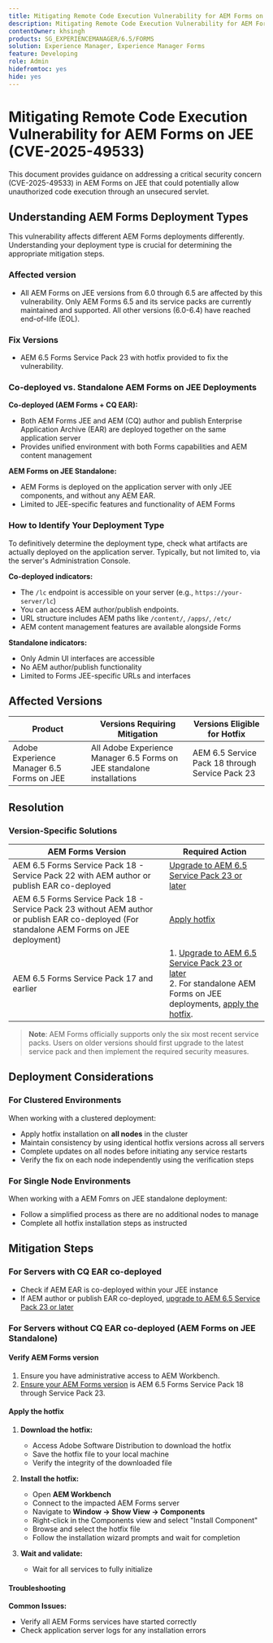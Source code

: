 ```yaml
---
title: Mitigating Remote Code Execution Vulnerability for AEM Forms on JEE (CVE-2025-49533)
description: Mitigating Remote Code Execution Vulnerability for AEM Forms on JEE (CVE-2025-49533)
contentOwner: khsingh
products: SG_EXPERIENCEMANAGER/6.5/FORMS
solution: Experience Manager, Experience Manager Forms
feature: Developing
role: Admin
hidefromtoc: yes
hide: yes
---
```


# Mitigating Remote Code Execution Vulnerability for AEM Forms on JEE (CVE-2025-49533) 

This document provides guidance on addressing a critical security concern (CVE-2025-49533) in AEM Forms on JEE that could potentially allow unauthorized code execution through an unsecured servlet. 

## Understanding AEM Forms Deployment Types

This vulnerability affects different AEM Forms deployments differently. Understanding your deployment type is crucial for determining the appropriate mitigation steps.

### Affected version

* All AEM Forms on JEE versions from 6.0 through 6.5 are affected by this vulnerability. Only AEM Forms 6.5 and its service packs are currently maintained and supported. All other versions (6.0-6.4) have reached end-of-life (EOL).

### Fix Versions 

* AEM 6.5 Forms Service Pack 23 with hotfix provided to fix the vulnerability. 

### Co-deployed vs. Standalone AEM Forms on JEE Deployments

**Co-deployed (AEM Forms + CQ EAR):**

* Both AEM Forms JEE and AEM (CQ) author and publish Enterprise Application Archive (EAR) are deployed together on the same application server
* Provides unified environment with both Forms capabilities and AEM content management

**AEM Forms on JEE Standalone:**

* AEM Forms is deployed on the application server with only JEE components, and without any AEM EAR.
* Limited to JEE-specific features and functionality of AEM Forms

### How to Identify Your Deployment Type

To definitively determine the deployment type, check what artifacts are actually deployed on the application server. Typically, but not limited to, via the server's Administration Console.

**Co-deployed indicators:**

* The `/lc` endpoint is accessible on your server (e.g., `https://your-server/lc`)
* You can access AEM author/publish endpoints. 
* URL structure includes AEM paths like `/content/`, `/apps/`, `/etc/`
* AEM content management features are available alongside Forms

**Standalone indicators:**

* Only Admin UI interfaces are accessible
* No AEM author/publish functionality
* Limited to Forms JEE-specific URLs and interfaces


## Affected Versions

| Product | Versions Requiring Mitigation | Versions Eligible for Hotfix |
|---------|-----------------------------|-----------------------------|
| Adobe Experience Manager 6.5 Forms on JEE | All Adobe Experience Manager 6.5 Forms on JEE standalone installations| AEM 6.5 Service Pack 18 through Service Pack 23 |

## Resolution

### Version-Specific Solutions

| AEM Forms Version | Required Action |
|---|---|
| AEM 6.5 Forms Service Pack 18 - Service Pack 22 with AEM author or publish EAR co-deployed|  [Upgrade to AEM 6.5 Service Pack 23 or later](/help/release-notes/release-notes.md)  |
| AEM 6.5 Forms Service Pack 18 - Service Pack 23 without AEM author or publish EAR co-deployed (For standalone AEM Forms on JEE deployment)| [Apply hotfix](#apply-the-hotfix) |
| AEM 6.5 Forms Service Pack 17 and earlier | 1.  [Upgrade to AEM 6.5 Service Pack 23 or later](/help/release-notes/release-notes.md) <br> 2. For standalone AEM Forms on JEE deployments, [apply the hotfix](#apply-the-hotfix). |

> **Note**: AEM Forms officially supports only the six most recent service packs. Users on older versions should first upgrade to the latest service pack and then implement the required security measures.

## Deployment Considerations

### For Clustered Environments

When working with a clustered deployment:

* Apply hotfix installation on **all nodes** in the cluster
* Maintain consistency by using identical hotfix versions across all servers
* Complete updates on all nodes before initiating any service restarts
* Verify the fix on each node independently using the verification steps

### For Single Node Environments

When working with a AEM Fomrs on JEE standalone deployment:

* Follow a simplified process as there are no additional nodes to manage
* Complete all hotfix installation steps as instructed

<!-- ## Vulnerability Verification

Before implementing the fix, verify if your system is vulnerable by executing the following tests:

### Test Commands

#### 1. Test with Exploitable Payload
```bash
curl -o /dev/null -s -w "Total time: %{time_total}\n" https://${FORMS_HOST}/FormServer/GetDocumentServlet?serDoc=H4sIAAAAAAAAAK1WTWxbRRCetR3bsZI2P80fhf4HkpS%2Bl5C2aXFEyA9tXV5IUEw4%2BGCtnxfnlffX3X3E6YEDElKvCC4ckRAcKIdISFQckLhy5gRCQkLigAQcygGp4md2nxOnIWqSNpH8dndmd76Zb2dmc%2Bc3aBEc%2Bm7Qt6gRScc1FrkTcEeuvRqxiH3w%2FegX96feWU9CogAp4dxiFuTswAsppzLgEnotddJUJ83ZTXm%2BHgJAAg2fDXjNoCG1V5iB57zAF0aFUV8dEMYMzpqnfv7o9q%2Fi1MfXEpB4AOUmvA3EgmzIg5BxuSahK0Z1qV8zlyR3%2FBoiItrUDmh24LrMlk4837ApjAZuxWVND%2B7%2F%2BeHgXX99IgFQDyV0BJEMI7kY4zpMrKYwrCQCPY%2BWDBH5xhbAOkV%2FDMeXjPvUNerClbYhOa0bReaFLpVMFHBsfX3hG%2F%2FOZ%2BNJSBegvez4VebLVyKvwngBDpXxgC9cJgsor5cgV66sSWYHVSYkJEulmRKky7ZLBS67SltomFWyvAUtZZ96TFGWsqCzvD2CB2%2BsKY9vDP7Fv4hroJf%2FHuip1X6IuVC3ifJEaebOvb6%2F0tniTw1x%2BtK3%2F3z1Naqfg%2FEMjBEYXxOBYNyhrhnSNTegVRFjXaXVGpPizJKMKsVGkIvxjgykCLyIlJpIqYmUmjGlpqbU3KDU1JSaPPKl4zFzuiKQLFtuGMtAmsARHZwTmEvaB%2BeWumACHbFLy4wLTITXCnMEyHUC7bOYFZL6cpm6EWv5%2FMT799778Y8XCKQnHd%2BROEkODS8TSM3iBeQgCR1t0AbtBA5bjs%2FiSyvGCF1WYCMARRhcN4QpueIIAhesRyAlT6BVJ8MbAfcI8CFrrwTNLcznSzvu9tzmXtEgiPEmV6pKrlG%2F6jKeV3HnXqrbLNS1k4EBApf36sJGLJvnCWSrgR15mOsEzu0rFDy6EvuEVM48fmAEPtkfl7siVqVnzhXnp%2BuOKKBId8AD4T%2FrNMypHHoULwhkGtwRmD4A5nJLQcRtdsVR2d3WyF5D1RwuC77PuO5DDNPlGQLHd0l7At07JD6GPWm7jfrraHa44gpnqleMEHyyXMZCrK%2Bh68PLbfAsnMvBWTCwoJcktd%2Bcp2GjAJ9serC4it6NTYxdnLh8cfzC%2BbFRbFbHrIfp83ASsAPgrwV%2FT0AGsji2ql4IOUjhHHsBfg%2BhxMSR4Ngy8iUcXtdbOvGb1kITuvDbFm%2BAbuyVgPMe6MVdfThXpvq1mSn1vijtdhPntYkTsbJhArRXR7UeQ4Wn8IQye%2Bx%2FZgt6tYPZS9rsSKzc0exxBE3o2Uk4hfBZGN4MWq2Vrv1TSBKrs%2Fv2u3fBXNebR3UgROlPa8wzMIhjTtP0NAxBa6TeqA7c%2B93mC3I0AwkCp3drlleCQL8YW3JjoXID3%2FjHfwFu%2FuL8Puld7T%2FoF2Bw1xcAg9pffQ3spb6SaPahWUz2nsWT27L4iNb36G%2BvTrjYXD%2BCtOJ%2FTymsKB6uEqirm26v%2FwfLba%2FhawoAAA%3D%3D
```

#### 2. Test with Non-Exploitable Payload
```bash
curl -o /dev/null -s -w "Total time: %{time_total}\n" https://${FORMS_HOST}/FormServer/GetDocumentServlet?serDoc=1234
```

**Note**: Replace `${FORMS_HOST}` with your actual Forms server hostname and port.

### Vulnerability Confirmation
* **Vulnerable System**: Response time ≥ 5 seconds for exploitable payload
* **Secure System**: Response time ~600ms for both payloads
* **Indicator**: Significant difference in response times confirms the vulnerability -->

## Mitigation Steps

### For Servers with CQ EAR co-deployed

* Check if AEM EAR is co-deployed within your JEE instance
* If AEM author or publish EAR co-deployed, [upgrade to AEM 6.5 Service Pack 23 or later](/help/release-notes/release-notes.md)

### For Servers without CQ EAR co-deployed (AEM Forms on JEE Standalone)

#### Verify AEM Forms version

1. Ensure you have administrative access to AEM Workbench.
1. [Ensure your AEM Forms version](https://experienceleaguecommunities.adobe.com/t5/adobe-experience-manager/how-find-the-aem-forms-version-using-the-aem-admin-or-system/m-p/603733) is AEM 6.5 Forms Service Pack 18  through Service Pack 23.

#### Apply the hotfix

1. **Download the hotfix:**
   * Access Adobe Software Distribution to download the hotfix
   * Save the hotfix file to your local machine
   * Verify the integrity of the downloaded file

2. **Install the hotfix:**
   * Open **AEM Workbench**
   * Connect to the impacted AEM Forms server
   * Navigate to **Window → Show View → Components**
   * Right-click in the Components view and select "Install Component"
   * Browse and select the hotfix file
   * Follow the installation wizard prompts and wait for completion

3. **Wait and validate:**
   * Wait for all services to fully initialize

#### Troubleshooting

**Common Issues:**

* Verify all AEM Forms services have started correctly 
* Check application server logs for any installation errors

